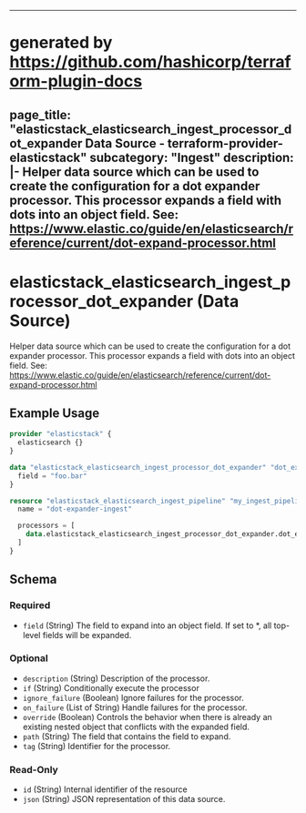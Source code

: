 
---
# generated by https://github.com/hashicorp/terraform-plugin-docs
page_title: "elasticstack_elasticsearch_ingest_processor_dot_expander Data Source - terraform-provider-elasticstack"
subcategory: "Ingest"
description: |-
  Helper data source which can be used to create the configuration for a dot expander processor. This processor expands a field with dots into an object field. See: https://www.elastic.co/guide/en/elasticsearch/reference/current/dot-expand-processor.html
---

# elasticstack_elasticsearch_ingest_processor_dot_expander (Data Source)

Helper data source which can be used to create the configuration for a dot expander processor. This processor expands a field with dots into an object field. See: https://www.elastic.co/guide/en/elasticsearch/reference/current/dot-expand-processor.html

## Example Usage

```terraform
provider "elasticstack" {
  elasticsearch {}
}

data "elasticstack_elasticsearch_ingest_processor_dot_expander" "dot_expander" {
  field = "foo.bar"
}

resource "elasticstack_elasticsearch_ingest_pipeline" "my_ingest_pipeline" {
  name = "dot-expander-ingest"

  processors = [
    data.elasticstack_elasticsearch_ingest_processor_dot_expander.dot_expander.json
  ]
}
```

<!-- schema generated by tfplugindocs -->
## Schema

### Required

- `field` (String) The field to expand into an object field. If set to *, all top-level fields will be expanded.

### Optional

- `description` (String) Description of the processor.
- `if` (String) Conditionally execute the processor
- `ignore_failure` (Boolean) Ignore failures for the processor.
- `on_failure` (List of String) Handle failures for the processor.
- `override` (Boolean) Controls the behavior when there is already an existing nested object that conflicts with the expanded field.
- `path` (String) The field that contains the field to expand.
- `tag` (String) Identifier for the processor.

### Read-Only

- `id` (String) Internal identifier of the resource
- `json` (String) JSON representation of this data source.
